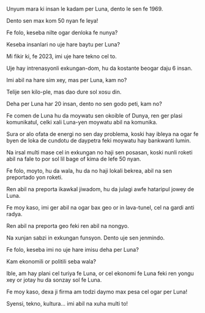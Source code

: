 Unyum mara ki insan le kadam per Luna, dento le sen fe 1969.

Dento sen max kom 50 nyan fe leya!

Fe folo, keseba nilte ogar denloka fe nunya?

Keseba insanlari no uje hare baytu per Luna?

Mi fikir ki, fe 2023, imi uje hare tekno cel to.

Uje hay intrenasyonli exkungan-dom, hu da kostante beogar daju 6 insan.

Imi abil na hare sim xey, mas per Luna, kam no?

Telije sen kilo-ple, mas dao dure sol xosu din.

Deha per Luna har 20 insan, dento no sen godo peti, kam no?

Fe comen de Luna hu da moywatu sen okoible of Dunya, ren ger plasi komunikatul, celki xali Luna-yen moywatu abil na komunika.

Sura or alo ofata de energi no sen day problema, koski hay ibleya na ogar fe byen de loka de cundotu de daypetra feki moywatu hay bankwanti lumin.

Na irsal multi mase cel in exkungan no haji sen posasan, koski nunli roketi abil na fale to por sol lil bage of kima de lefe 50 nyan.

Fe folo, moyto, hu da wala, hu da no haji lokali bekrea, abil na sen preportado yon roketi.

Ren abil na preporta ikawkal jiwadom, hu da julagi awfe hataripul jowey de Luna.

Fe moy kaso, imi ger abil na ogar bax geo or in lava-tunel, cel na gardi anti radya.

Ren abil na preporta geo feki ren abil na nongyo.

Na xunjan sabzi in exkungan funsyon. Dento uje sen jenmindo.

Fe folo, keseba imi no uje hare imisu deha per Luna?

Kam ekonomili or politili seba wala?

Ible, am hay plani cel turiya fe Luna, or cel ekonomi fe Luna feki ren yongu xey or jotay hu da sonzay sol fe Luna.

Fe moy kaso, dexa ji firma am todzi daymo max pesa cel ogar per Luna!

Syensi, tekno, kultura... imi abil na xuha multi to!
